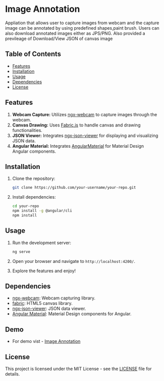 # Image Annotation
Appliation that allows user to capture images from webcam and the capture image can be annotated by using predefined shapes,paint brush. Users can also download annotated images either as JPS/PNG. Also provided a previleage of Download/View JSON of canvas image

## Table of Contents
- [Features](#features)
- [Installation](#installation)
- [Usage](#usage)
- [Dependencies](#dependencies)
- [License](#license)

## Features
1. **Webcam Capture:** Utilizes [ngx-webcam](https://www.npmjs.com/package/ngx-webcam) to capture images through the webcam.
2. **Canvas Drawing:** Uses [Fabric.js](https://www.npmjs.com/package/fabric) to handle canvas and drawing functionalities.
3. **JSON Viewer:** Integrates [ngx-json-viewer](https://www.npmjs.com/package/ngx-json-viewer) for displaying and visualizing JSON data.
3. **Angular Material:** Integrates [AngularMaterial](https://material.angular.io/) for Material Design Angular components.

## Installation
1. Clone the repository:

    ```bash
    git clone https://github.com/your-username/your-repo.git
    ```

2. Install dependencies:

    ```bash
    cd your-repo
    npm install -g @angular/cli
    npm install
    ```

## Usage

1. Run the development server:

    ```bash
    ng serve
    ```

2. Open your browser and navigate to `http://localhost:4200/`.

3. Explore the features and enjoy!

## Dependencies

- [ngx-webcam](https://www.npmjs.com/package/ngx-webcam): Webcam capturing library.
- [fabric](https://www.npmjs.com/package/fabric): HTML5 canvas library.
- [ngx-json-viewer](https://www.npmjs.com/package/ngx-json-viewer): JSON data viewer.
- [Angular Material](https://material.angular.io/): Material Design components for Angular.

## Demo
- For demo vist - [Image Annotation](https://image-annotation-blond.vercel.app/image-annotate)

## License

This project is licensed under the MIT License - see the [LICENSE](LICENSE) file for details.

